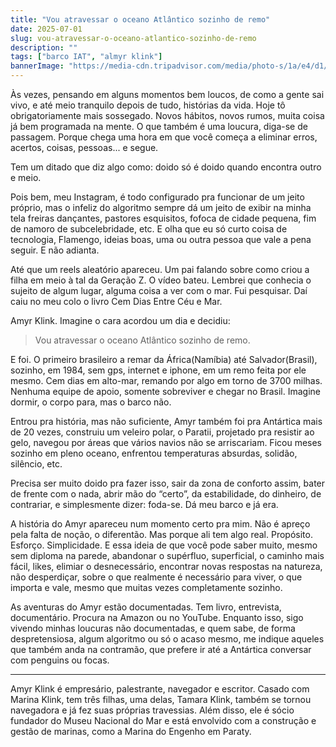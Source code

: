 ```yaml
---
title: "Vou atravessar o oceano Atlântico sozinho de remo"
date: 2025-07-01
slug: vou-atravessar-o-oceano-atlantico-sozinho-de-remo
description: ""
tags: ["barco IAT", "almyr klink"]
bannerImage: "https://media-cdn.tripadvisor.com/media/photo-s/1a/e4/d1/35/replica-do-paraty-usado.jpg"
---
```


Às vezes, pensando em alguns momentos bem loucos, de como a gente sai vivo, e até meio tranquilo depois de tudo, histórias da vida. Hoje tô obrigatoriamente mais sossegado. Novos hábitos, novos rumos, muita coisa já bem programada na mente. 
O que também é uma loucura, diga-se de passagem. Porque chega uma hora em que você começa a eliminar erros, acertos, coisas, pessoas... e segue.

Tem um ditado que diz algo como: doido só é doido quando encontra outro e meio.

Pois bem, meu Instagram, é todo configurado pra funcionar de um jeito próprio, mas o infeliz do algoritmo sempre dá um jeito de exibir na minha tela freiras dançantes, pastores esquisitos, 
fofoca de cidade pequena, fim de namoro de subcelebridade, etc. E olha que eu só curto coisa de tecnologia, Flamengo, ideias boas, uma ou outra pessoa que vale a pena seguir. E não adianta.

Até que um reels aleatório apareceu. Um pai falando sobre como criou a filha em meio à tal da Geração Z. O vídeo bateu. Lembrei que conhecia o sujeito de algum lugar, alguma coisa a ver com o mar. Fui pesquisar. Daí caiu no meu colo o livro Cem Dias Entre Céu e Mar.

Amyr Klink. Imagine o cara acordou um dia e decidiu:

> Vou atravessar o oceano Atlântico sozinho de remo.

E foi. O primeiro brasileiro a remar da África(Namíbia) até Salvador(Brasil), sozinho, em 1984, sem gps, internet e iphone, em um remo feita por ele mesmo. 
Cem dias em alto-mar, remando por algo em torno de 3700 milhas. Nenhuma equipe de apoio, somente sobreviver e chegar no Brasil. Imagine dormir, o corpo para, mas o barco não.

Entrou pra história, mas não suficiente, Amyr também foi pra Antártica mais de 20 vezes, construiu um veleiro polar, o Paratii, projetado pra resistir ao gelo, navegou por áreas que vários navios não se arriscariam. Ficou meses sozinho em pleno oceano, enfrentou temperaturas absurdas, solidão, silêncio, etc.

Precisa ser muito doido pra fazer isso, sair da zona de conforto assim, bater de frente com o nada, abrir mão do “certo”, da estabilidade, do dinheiro, de contrariar, e simplesmente dizer: foda-se. Dá meu barco e já era.

A história do Amyr apareceu num momento certo pra mim. Não é apreço pela falta de noção, o diferentão. Mas porque ali tem algo real. Propósito. Esforço. Simplicidade. E essa ideia de que você pode saber muito, mesmo sem diploma na parede, abandonar o supérfluo, superficial, o caminho mais fácil, likes, elimiar o desnecessário, encontrar novas respostas na natureza, não desperdiçar, sobre o que realmente é necessário para viver, o que importa e vale, mesmo que muitas vezes completamente sozinho.

As aventuras do Amyr estão documentadas. Tem livro, entrevista, documentário. Procura na Amazon ou no YouTube. Enquanto isso, sigo vivendo minhas loucuras não documentadas, e quem sabe, de forma despretensiosa, algum algoritmo ou só o acaso mesmo, me indique aqueles que também anda na contramão, que prefere ir até a Antártica conversar com penguins ou focas. 

---

Amyr Klink é empresário, palestrante, navegador e escritor. Casado com Marina Klink, tem três filhas, uma delas, Tamara Klink, também se tornou navegadora e já fez suas próprias travessias. Além disso, ele é sócio fundador do Museu Nacional do Mar e está envolvido com a construção e gestão de marinas, como a Marina do Engenho em Paraty.
